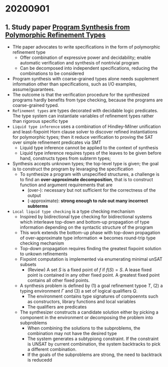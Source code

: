 # 20200901
## 1. Study paper [Program Synthesis from Polymorphic Refinement Types](http://people.csail.mit.edu/polikarn/publications/pldi16.pdf)
* THe paper advocates to write specifications in the form of polymorphic refinement type 
  * Offer combination of expressive power and decidability; enable automatic verification and synthesis of nontrivial program
  * Can be decomposed into independent specifications, reducing the combinations to be considered
* Program synthesis with coarse-grained types alone needs supplement information other than specifications, such as I/O examples, assume/guarantees.
* The outcome is that the verification procedure for the synthesized programs hardly benefits from type checking, because the programs are coarse-grained typed.
* `Refinement types` are types decorated with decidable logic predicates. The type system can instantiate variables of refinement types rather than rigorous specific type
* `Liquid type inference` uses a combination of Hindley-Milner unification and least-fixpoint Horn clause solver to discover refined instantiations for polymorphic types; then it reduce verification to proving the SAT over simple refinement predicates via SMT
  * Liquid type inference cannot be applied to the context of synthesis
  * Liquid type inference requires types of the leaves to be given before hand, constructs types from subterm types; 
* Synthesis accepts unknown types; the top-level type is given; the goal is to construct the program by levaraging the specification
  * To synthesize a program with unspecified structures, a challenge is to find an **over-approximate decomposition**, that is to construct function and argument requirements that are
    * (over-): necessary but not sufficient for the correctness of the output 
    * (-approximate): **strong enough to rule out many incorrect subterms** 
* `Local liquid type checking` is a type checking mechanism 
  * Inspired by bidirectional type checking for bidirectional systems which interleave top-down and bottom-up propagation of type information depending on the syntactic structure of the program
  * This work extends the bottom-up phase with top-down propagation of over-approximate type information => becomes round-trip type checking mechanism
  * Top-down propagation requires finding the greatest fixpoint solution to unkown refinements
  * Fixpoint computation is implemented via enumerating minimal unSAT subsets
    * (Review) A set $S$ is a fixed point of $f$ if $f(S)=S$. A lease fixed point is contained in any other fixed point. A greatest fixed point contains all other fixed points.  
  * A synthesis problem is defined by (1) a goal refinement typoe $T$, (2) a typing environment $\Gamma$ and (3) a set of logical qualifiers $Q$.
    * The environment contains type signatures of compoennts such as constructors, library functions and local variables
    * The qualifiers are predicates 
  * The synthesizer constructs a candidate solution either by picking a component in the environment or decomposing the problem into subproblems
    * When combining the solutions to the subproblems, the combination may not have the desired type
    * The system generates a subtypiong constraint. If the constraint is UNSAT by current combination, the system backtracks to pick a different combination.
    * If the goals of the subproblems are strong, the need to backtrack is reducedd


